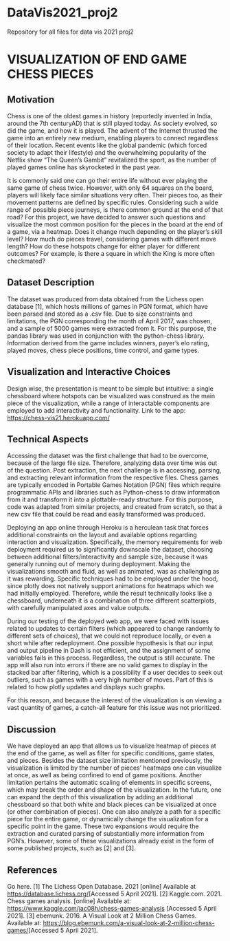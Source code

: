 # DataVis2021_proj2
Repository for all files for data vis 2021 proj2
# VISUALIZATION OF END GAME CHESS PIECES

## Motivation

Chess is one of the oldest games in history (reportedly invented in India, around the 7th centuryAD) that is still played today. As society evolved, so did the game, and how it is played. The advent of the Internet thrusted the game into an entirely new medium, enabling players to connect regardless of their location. Recent events like the global pandemic (which forced society to adapt their lifestyle) and the overwhelming popularity of the Netflix show “The Queen’s Gambit” revitalized the sport, as the number of played games online has skyrocketed in the past year. 

It is commonly said one can go their entire life without ever playing the same game of chess twice. However, with only 64 squares on the board, players will likely face similar situations very often. Their pieces too, as their movement patterns are defined by specific rules. Considering such a wide range of possible piece journeys, is there common ground at the end of that road? For this project, we have decided to answer such questions and visualize the most common position for the pieces in the board at the end of a game, via a heatmap. Does it change much depending on the player’s skill level? How much do pieces travel, considering games with different move length? How do these hotspots change for either player for different outcomes? For example, is there a square in which the King is more often checkmated?

## Dataset Description

The dataset was produced from data obtained from the Lichess open database [1], which hosts millions of games in PGN format, which have been parsed and stored as a .csv file. Due to size constraints and limitations, the PGN corresponding the month of April 2017, was chosen, and a sample of 5000 games were extracted from it. For this purpose, the pandas library was used in conjunction with the python-chess library. Information derived from the game includes winners, payer’s elo rating, played moves, chess piece positions, time control, and game types. 

## Visualization and Interactive Choices

Design wise, the presentation is meant to be simple but intuitive: a single chessboard where hotspots can be visualized was construed as the main piece of the visualization, while a range of interactable components are employed to add interactivity and functionality. Link to the app: https://chess-vis21.herokuapp.com/

## Technical Aspects

Accessing the dataset was the first challenge that had to be overcome, because of the large file size. Therefore, analyzing data over time was out of the question. Post extraction, the next challenge is in accessing, parsing, and extracting relevant information from the respective files. Chess games are typically encoded in Portable Games Notation (PGN) files which require programmatic APIs and libraries such as Python-chess to draw information from it and transform it into a plottable-ready structure. For this purpose, code was adapted from similar projects, and created from scratch, so that a new csv file that could be read and easily transformed was produced. 

Deploying an app online through Heroku is a herculean task that forces additional constraints on the layout and available options regarding interaction and visualization. Specifically, the memory requirements for web deployment required us to significantly downscale the dataset, choosing between additional filters/interactivity and sample size, because it was generally running out of memory during deployment. Making the visualizations smooth and fluid, as well as animated, was as challenging as it was rewarding. Specific techniques had to be employed under the hood, since plotly does not natively support animations for heatmaps which we had initially employed. Therefore, while the result technically looks like a chessboard, underneath it is a combination of three different scatterplots, with carefully manipulated axes and value outputs.

During our testing of the deployed web app, we were faced with issues related to updates to certain filters (which appeared to change randomly to different sets of choices), that we could not reproduce locally, or even a short while after redeployment. One possible hypothesis is that our input and output pipeline in Dash is not efficient, and the assignment of some variables fails in this process. Regardless, the output is still accurate. The app will also run into errors if there are no valid games to display in the stacked bar after filtering, which is a possibility if a user decides to seek out outliers, such as games with a very high number of moves. Part of this is related to how plotly updates and displays such graphs. 

For this reason, and because the interest of the visualization is on viewing a vast quantity of games, a catch-all feature for this issue was not prioritized.

## Discussion

We have deployed an app that allows us to visualize heatmap of pieces at the end of the game, as well as filter for specific conditions, game states, and pieces. Besides the dataset size limitation mentioned previously, the visualization is limited by the number of pieces’ heatmaps one can visualize at once, as well as being confined to end of game positions. Another limitation pertains the automatic scaling of elements in specific screens, which may break the order and shape of the visualization. In the future, one can expand the depth of this visualization by adding an additional chessboard so that both white and black pieces can be visualized at once (or other combination of pieces). 
One can also analyze a path for a specific piece for the entire game, or dynamically change the visualization for a specific point in the game. These two expansions would require the extraction and curated parsing of substantially more information from PGN’s. However, some of these visualizations already exist in the form of some published projects, such as [2] and [3].

## References

Go here.
[1] The Lichess Open Database. 2021 [online] Available at
<https://database.lichess.org/>[Accessed 5 April 2021].
[2] Kaggle.com. 2021. Chess games analysis. [online] Available at:
<https://www.kaggle.com/jac08h/chess-games-analysis> [Accessed 5 April 2021].
[3] ebemunk. 2016. A Visual Look at 2 Million Chess Games. Available at:
<https://blog.ebemunk.com/a-visual-look-at-2-million-chess-games/>[Accessed 5 April 2021].
